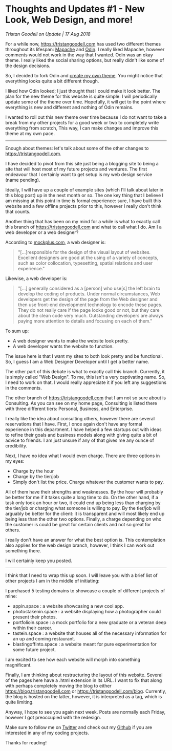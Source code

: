 # Thoughts and Updates #1 - New Look, Web Design, and more!

_Tristan Goodell on Update | 17 Aug 2018_

For a while now, https://tristangoodell.com has used two different themes throughout its lifespan: [Mapache](https://github.com/godofredoninja/Mapache) and [Odin](https://github.com/h4t0n/odin). I really liked Mapache, however comments would not work in the way that I wanted. Odin was an okay theme. I really liked the social sharing options, but really didn't like some of the design decisions.

So, I decided to fork Odin and [create my own theme](https://github.com/tgoodell/New-Home). You might notice that everything looks quite a bit different though.

I liked how Odin looked; I just thought that I could make it look better. The plan for the new theme for this website is quite simple: I will periodically update some of the theme over time. Hopefully, it will get to the point where everything is new and different and nothing of Odin remains.

I wanted to roll out this new theme over time because I do not want to take a break from my other projects for a good week or two to completely write everything from scratch, This way, I can make changes and improve this theme at my own pace.

---

Enough about themes: let's talk about some of the other changes to https://tristangoodell.com.

I have decided to pivot from this site just being a blogging site to being a site that will host most of my future projects and ventures. The first endeavour that I certainly want to get setup is my web design service (name pending).

Ideally, I will have up a couple of example sites (which I'll talk about later in this blog post) up in the next month or so. The one key thing that I believe I am missing at this point in time is formal experience: sure, I have built this website and a few offline projects prior to this, however I really don't think that counts.

Another thing that has been on my mind for a while is what to exactly call this branch of https://tristangoodell.com and what to call what I do. Am I a web developer or a web designer?

According to [mockplus.com](https://www.mockplus.com/blog/post/web-designer-vs-web-developer), a web designer is:

> "[...]responsible for the design of the visual layout of websites. Excellent designers are good at the using of a variety of concepts, such as color collocation, typesetting, spatial relations and user experience."

Likewise, a web developer is:

 > "[...] generally considered as a [person] who use[s] the left brain to develop the coding of products. Under normal circumstances, Web developers get the design of the page from the Web designer and then use front-end development technology to encode these pages. They do not really care if the page looks good or not, but they care about the clean code very much. Outstanding developers are always paying more attention to details and focusing on each of them."

To sum up:

- A web designer wants to make the website look pretty.
- A web developer wants the website to function.

The issue here is that I want my sites to both look pretty and be functional. So, I guess I am a Web Designer Developer until I get a better name.

The other part of this debate is what to exactly call this branch. Currently, it is simply called "Web Design". To me, this isn't a very captivating name. So, I need to work on that. I would really appreciate it if you left any suggestions in the comments.

The other branch of https://tristangoodell.com that I am not so sure about is Consulting. As you can see on my home page, Consulting is listed there with three different tiers: Personal, Business, and Enterprise.

I really like the idea about consulting others, however there are several reservations that I have. First, I once again don't have any formal experience in this department. I have helped a few startups out with ideas to refine their goals and business models along with giving quite a bit of advice to friends. I am just unsure if any of that gives me any ounce of credibility.

Next, I have no idea what I would even charge. There are three options in my eyes:

- Charge by the hour
- Charge by the tier/job
- Simply don't list the price. Charge whatever the customer wants to pay.

All of them have their strengths and weaknesses. By the hour will probably be better for me if it takes quite a long time to do. On the other hand, if a task only took an hour or two, it could end up being less than charging by the tier/job or charging what someone is willing to pay. By the tier/job will arguably be better for the client: it is transparent and will most likely end up being less than the other two options. Finally, a charge depending on who the customer is could be great for certain clients and not so great for others.

I really don't have an answer for what the best option is. This contemplation also applies for the web design branch, however, I think I can work out something there.

I will certainly keep you posted.

---

I think that I need to wrap this up soon. I will leave you with a brief list of other projects I am in the middle of initiating:

I purchased 5 testing domains to showcase a couple of different projects of mine:

- appin.space : a website showcasing a new cool app.
- photostakenin.space : a website displaying how a photographer could present their photos.
- portfolioin.space : a mock portfolio for a new graduate or a veteran deep within their career.
- tastein.space : a website that houses all of the necessary information for an up and coming restaurant.
- blastingoffinto.space : a website meant for pure experimentation for some future project.

I am excited to see how each website will morph into something magnificant.

Finally, I am thinking about restructuring the layout of this website. Several of the pages here have a .html extension in its URL. I want to fix that along with perhaps completely moving the blog to either https://blog.tristangoodell.com or https://tristangoodell.com/blog. Currently, the blog is hosted on the latter, however, it is interpreted as a tag, which is quite limiting.

Anyway, I hope to see you again next week. Posts are normally each Friday, however I got preoccupied with the redesign.

Make sure to follow me on [Twitter](https://twitter.com/TristanGoodell) and check out my [Github](https://github.com/tgoodell) if you are interested in any of my coding projects.

Thanks for reading!
